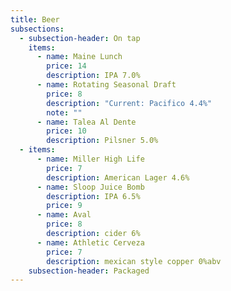 ```yaml
---
title: Beer
subsections:
  - subsection-header: On tap
    items:
      - name: Maine Lunch
        price: 14
        description: IPA 7.0%
      - name: Rotating Seasonal Draft
        price: 8
        description: "Current: Pacifico 4.4%"
        note: ""
      - name: Talea Al Dente
        price: 10
        description: Pilsner 5.0%
  - items:
      - name: Miller High Life
        price: 7
        description: American Lager 4.6%
      - name: Sloop Juice Bomb
        description: IPA 6.5%
        price: 9
      - name: Aval
        price: 8
        description: cider 6%
      - name: Athletic Cerveza
        price: 7
        description: mexican style copper 0%abv
    subsection-header: Packaged
---
```

